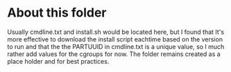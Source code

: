 # About this folder

Usually cmdline.txt and install.sh would be located here, but I found that It's
more effective to download the install script eachtime based on the version to
run and that the the PARTUUID in cmdline.txt is a unique value, so I much rather
add values for the cgroups for now. The folder remains created as a place holder
and for best practices.
